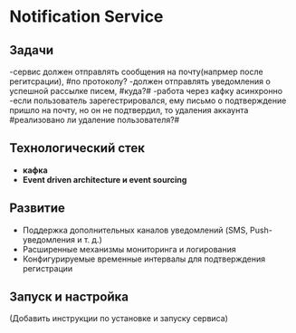 # Notification Service

## Задачи
-сервис должен отправлять сообщения на почту(напрмер после регитсрации), #по протоколу?
-должен отправлять уведомления о успешной рассылке писем, #куда?#
-работа через кафку асинхронно 
-если пользователь зарегестрировался, ему письмо о подтверждение пришло на почту, но он не подтвердил, то удаления аккаунта #реализовано ли удаление пользователя?#

## Технологический стек

- **кафка**
- **Event driven architecture и event sourcing**

## Развитие

- Поддержка дополнительных каналов уведомлений (SMS, Push-уведомления и т. д.)
- Расширенные механизмы мониторинга и логирования
- Конфигурируемые временные интервалы для подтверждения регистрации

## Запуск и настройка

(Добавить инструкции по установке и запуску сервиса)

